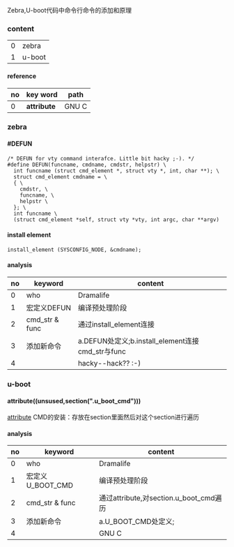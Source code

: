 Zebra,U-boot代码中命令行命令的添加和原理

### content
|||
|--|--|
|0|zebra|
|1|u-boot|

#### reference

|no|key word|path|
|--|--|--|
|0|__attribute__|GNU C|

### zebra
#### #DEFUN
```
/* DEFUN for vty command interafce. Little bit hacky ;-). */
#define DEFUN(funcname, cmdname, cmdstr, helpstr) \
  int funcname (struct cmd_element *, struct vty *, int, char **); \
  struct cmd_element cmdname = \
  { \
    cmdstr, \
    funcname, \
    helpstr \
  }; \
  int funcname \
  (struct cmd_element *self, struct vty *vty, int argc, char **argv)
```
#### install element
```
install_element (SYSCONFIG_NODE, &cmdname);
```
#### analysis
|no|keyword|content|
|--|--|--|
|0|who|Dramalife|
|1|宏定义DEFUN|编译预处理阶段|
|2|cmd_str & func|通过install_element连接|
|3|添加新命令|a.DEFUN处定义;b.install_element连接cmd_str与func|
|4||hacky--hack?? :-)|

### u-boot
#### __attribute__((unsused,section(".u_boot_cmd")))
[attribute](https://github.com/Dramalife/note/blob/master/GNU_C/__attribute__.md)
CMD的安装：存放在section里面然后对这个section进行遍历
#### analysis
|no|keyword|content|
|--|--|--|
|0|who|Dramalife|
|1|宏定义U_BOOT_CMD|编译预处理阶段|
|2|cmd_str & func|通过attribute,对section.u_boot_cmd遍历|
|3|添加新命令|a.U_BOOT_CMD处定义;|
|4||GNU C|
